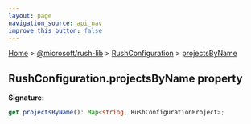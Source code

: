 ```yaml
---
layout: page
navigation_source: api_nav
improve_this_button: false
---
```



[Home](./index.md) &gt; [@microsoft/rush-lib](./rush-lib.md) &gt; [RushConfiguration](./rush-lib.rushconfiguration.md) &gt; [projectsByName](./rush-lib.rushconfiguration.projectsbyname.md)

## RushConfiguration.projectsByName property

<b>Signature:</b>

```typescript
get projectsByName(): Map<string, RushConfigurationProject>;
```
